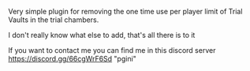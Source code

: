 Very simple plugin for removing the one time use per player limit of Trial Vaults in the trial chambers.

I don't really know what else to add, that's all there is to it

If you want to contact me you can find me in this discord server https://discord.gg/66cgWrF6Sd
"pgini"
